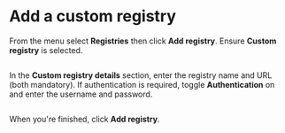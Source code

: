 # Add a custom registry

From the menu select **Registries** then click **Add registry**. Ensure **Custom registry** is selected.

<figure><img src="../..//assets/2.15-settings-registries-add-custom.gif" alt=""><figcaption></figcaption></figure>

In the **Custom registry details** section, enter the registry name and URL (both mandatory). If authentication is required, toggle **Authentication** on and enter the username and password.&#x20;

<figure><img src="../..//assets/2.15-settings-registries-add-custom-details.png" alt=""><figcaption></figcaption></figure>

When you're finished, click **Add registry**.

